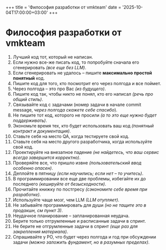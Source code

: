 +++
title = 'Философия разработки от vmkteam'
date = '2025-10-04T17:00:00+03:00'
+++

# Философия разработки от vmkteam

1. Лучший код тот, который не написан.
2. Если нужно все-же писать код, то попробуйте сначала его сгенерировать _(все еще без LLM)_. 
3. Если сгенерировать не удалось – пишите **максимально простой понятный** код.
4. Пишите код для того, кто посмотрит его через полгода и все поймет.
5. Через полгода – это про Вас _(из будущего)_.
6. Пишите код так, чтобы никто не понял, кто его написал _(речь про общий стиль)_.
7. Связывайте код с задачами (номер задачи в начале commit message, _через полгода скажете себе спасибо_).
8. Не пишите тот код, которого не просили _(а то это еще нужно будет поддерживать)_.
9. Экономьте время тех, кто будет использовать ваш код _(понятный контракт и документация)_.
10. Ставьте себя на место QA, когда тестируете свой код.
11. Ставьте себя на место другого разработчика, когда используйте свой код. 
12. Проектируйте на внезапное падение _(не найдетесь, что ваш сервис всегда завершится корректно)_.
13. Проверяйте все, что пришло извне _(пользовательский ввод особенно опасен)_.
14. Деплойте в пятницу _(если научились; если нет – то учитесь)_.
15. В программировании все еще две проблемы, избегайте их до последнего _(кешируйте от безысходности)_.
16. Прочитайте книжку по постгресу _(сэкономите себе время при разработке)_.
17. Используйте чаще мозг, чем LLM _(LLM отупляет)_.
18. Не забывайте программировать для души _(но не тащите это в продакшн, см пункт 3)_.
19. Неудачное планирование – запланированная неудача.
20. Берите только отгрумленные и расписанные задачи в спринт.
21. Не берите не отгрумленные задачи в спринт _(еще раз для закрепления материала)_.
22. Спрашивайте у PO, что будет через полгода и год при обсуждении задачи _(можно заложить фундамент, но в разумных пределах)_.
